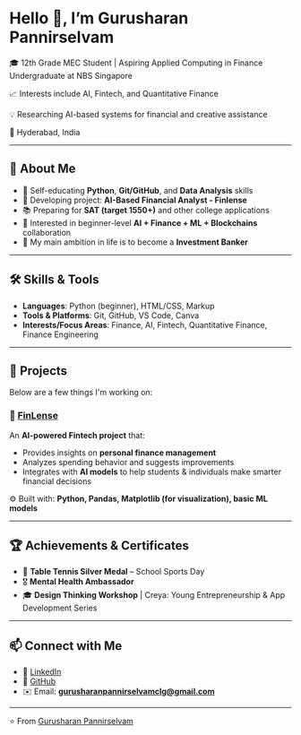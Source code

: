 # Hello 👋, I’m Gurusharan Pannirselvam

🎓 12th Grade MEC Student | Aspiring Applied Computing in Finance Undergraduate at NBS Singapore  

📈 Interests include AI, Fintech, and Quantitative Finance  

💡 Researching AI-based systems for financial and creative assistance  

📍 Hyderabad, India  

---

## 🚀 About Me

- 🌱 Self-educating **Python**, **Git/GitHub**, and **Data Analysis** skills  
- 🧠 Developing project: **AI-Based Financial Analyst - Finlense**  
- 📚 Preparing for **SAT (target 1550+)** and other college applications  
- 🤝 Interested in beginner-level **AI + Finance + ML + Blockchains** collaboration  
- 🎯 My main ambition in life is to become a **Investment Banker**  

---

## 🛠️ Skills & Tools

- **Languages**: Python (beginner), HTML/CSS, Markup  
- **Tools & Platforms**: Git, GitHub, VS Code, Canva  
- **Interests/Focus Areas**: Finance, AI, Fintech, Quantitative Finance, Finance Engineering  

---

## 📂 Projects

Below are a few things I'm working on:

### 📌 [FinLense](https://github.com/Gurusharan-Fintech/finlense)

An **AI-powered Fintech project** that:  
- Provides insights on **personal finance management**  
- Analyzes spending behavior and suggests improvements  
- Integrates with **AI models** to help students & individuals make smarter financial decisions  

⚙️ Built with: **Python, Pandas, Matplotlib (for visualization), basic ML models**  

---

## 🏆 Achievements & Certificates
- 🥈 **Table Tennis Silver Medal** – School Sports Day  
- 🎖️ **Mental Health Ambassador**  
- 🎓 **Design Thinking Workshop** | Creya: Young Entrepreneurship & App Development Series  

---

## 📫 Connect with Me
- 💼 [LinkedIn](https://linkedin.com/in/)
- 🐙 [GitHub](https://github.com/Gurusharan-Fintech)  
- ✉️ Email: **gurusharanpannirselvamclg@gmail.com**  

---

⭐️ From [Gurusharan Pannirselvam](https://github.com/Gurusharan-Fintech)
  
